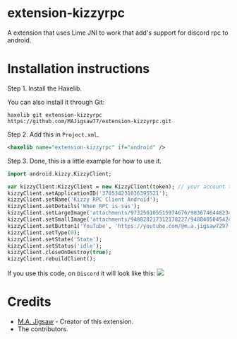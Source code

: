 extension-kizzyrpc
=======

A extension that uses Lime JNI to work that add's support for discord rpc to android.

Installation instructions
=======

Step 1. Install the Haxelib.

You can also install it through Git:

```
haxelib git extension-kizzyrpc https://github.com/MAJigsaw77/extension-kizzyrpc.git
```

Step 2. Add this in `Project.xml`.

```xml
<haxelib name="extension-kizzyrpc" if="android" />
```

Step 3. Done, this is a little example for how to use it.

```haxe
import android.kizzy.KizzyClient;

var kizzyClient:KizzyClient = new KizzyClient(token); // your account token
kizzyClient.setApplicationID('378534231036395521');
kizzyClient.setName('Kizzy RPC Client Android');
kizzyClient.setDetails('When RPC is sus');
kizzyClient.setLargeImage('attachments/973256105515974676/983674644823412798/unknown.png');
kizzyClient.setSmallImage('attachments/948828217312178227/948840504542498826/Kizzy.png');
kizzyClient.setButton1('YouTube', 'https://youtube.com/@m.a.jigsaw7297');
kizzyClient.setType(0);
kizzyClient.setState('State');
kizzyClient.setStatus('idle');
kizzyClient.closeOnDestroy(true);
kizzyClient.rebuildClient();
```
If you use this code, on `Discord` it will look like this:
![](https://media.discordapp.net/attachments/1043613190535258242/1047082598498828299/IMG_20221129_113154.jpg)

Credits
=======

- [M.A. Jigsaw](https://github.com/MAJigsaw77) - Creator of this extension.
- The contributors.
